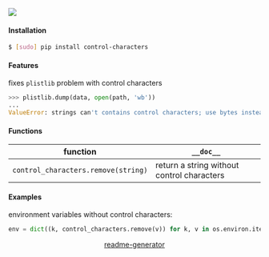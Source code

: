 <!--
https://pypi.org/project/readme-generator/
-->

[![](https://img.shields.io/pypi/pyversions/control-characters.svg?longCache=True)](https://pypi.org/project/control-characters/)

#### Installation
```bash
$ [sudo] pip install control-characters
```

#### Features
fixes `plistlib`  problem with control characters
```python
>>> plistlib.dump(data, open(path, 'wb'))
...
ValueError: strings can't contains control characters; use bytes instead
```

#### Functions
function|`__doc__`
-|-
`control_characters.remove(string)` |return a string without control characters

#### Examples
environment variables without control characters:
```python
env = dict((k, control_characters.remove(v)) for k, v in os.environ.items())
```

<p align="center">
    <a href="https://pypi.org/project/readme-generator/">readme-generator</a>
</p>